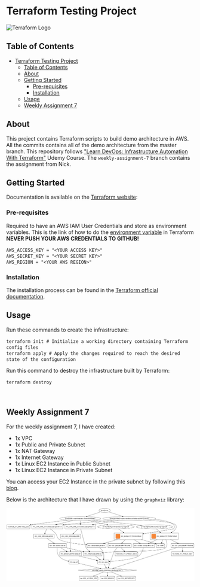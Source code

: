 # Terraform Testing Project

![Terraform Logo](https://camo.githubusercontent.com/591488bbda6eb486fada506b2af06fe5e645c3ae/68747470733a2f2f7777772e7465727261666f726d2e696f2f6173736574732f696d616765732f6c6f676f2d6861736869636f72702d33663130373332662e737667)

## Table of Contents

- [Terraform Testing Project](#terraform-testing-project)
  - [Table of Contents](#table-of-contents)
  - [About](#about)
  - [Getting Started](#getting-started)
    - [Pre-requisites](#pre-requisites)
    - [Installation](#installation)
  - [Usage](#usage)
  - [Weekly Assignment 7](#weekly-assignment-7)

## About

This project contains Terraform scripts to build demo architecture in AWS. All the commits contains all of the demo architecture from the master branch. This repository follows ["Learn DevOps: Infrastructure Automation With Terraform"](https://www.udemy.com/course/learn-devops-infrastructure-automation-with-terraform/) Udemy Course. The `weekly-assignment-7` branch contains the assignment from Nick.

## Getting Started

Documentation is available on the [Terraform website](https://www.terraform.io/docs/index.html):


### Pre-requisites

Required to have an AWS IAM User Credentials and store as environment variables. This is the link of how to do the [environment variable](https://stackoverflow.com/questions/55052153/how-to-configure-environment-variables-in-hashicorp-terraform#:~:text=You%20can%20provide%20your%20credentials,and%20AWS%20Secret%20Key%2C%20respectively.&text=In%20the%20more%20general%20case,that%20are%20prefixed%20with%20TF_VAR_%20.) in Terraform
<b>NEVER PUSH YOUR AWS CREDENTIALS TO GITHUB!</b>
```
AWS_ACCESS_KEY = "<YOUR ACCESS KEY>"
AWS_SECRET_KEY = "<YOUR SECRET KEY>"
AWS_REGION = "<YOUR AWS REGION>"
```


### Installation

The installation process can be found in the [Terraform official documentation](https://learn.hashicorp.com/tutorials/terraform/install-cli).

## Usage

Run these commands to create the infrastructure:
```
terraform init # Initialize a working directory containing Terraform config files
terraform apply # Apply the changes required to reach the desired state of the configuration
```

Run this command to destroy the infrastructure built by Terraform:
```
terraform destroy
```
<br>

## Weekly Assignment 7
For the weekly assignment 7, I have created:
* 1x VPC
* 1x Public and Private Subnet
* 1x NAT Gateway
* 1x Internet Gateway
* 1x Linux EC2 Instance in Public Subnet
* 1x Linux EC2 Instance in Private Subnet

You can access your EC2 Instance in the private subnet by following this [blog](https://aws.amazon.com/blogs/security/securely-connect-to-linux-instances-running-in-a-private-amazon-vpc/).

Below is the architecture that I have drawn by using the `graphviz` library:

![Week 7 Architecture](graph_picture.png)
